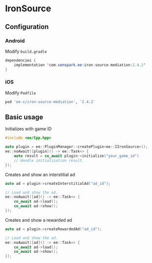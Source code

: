 # IronSource
## Configuration
### Android
Modify `build.gradle`
```java
dependencies {
    implementation 'com.senspark.ee:iron-source-mediation:2.4.2'
}
```

### iOS
Modify `Podfile`
```ruby
pod 'ee-x/iron-source-mediation', '2.4.2'
```

## Basic usage
Initializes with game ID
```cpp
#include <ee/Cpp.hpp>

auto plugin = ee::PluginManager::createPlugin<ee::IIronSource>();
ee::noAwait([plugin]() -> ee::Task<> {
    auto result = co_await plugin->initialize("your_game_id")
    // Handle initialization result.
});
```

Creates and show an interstitial ad
```cpp
auto ad = plugin->createInterstitialAd("ad_id");

// Load and show the ad.
ee::noAwait([ad]() -> ee::Task<> {
    co_await ad->load();
    co_await ad->show();
});
```

Creates and show a rewarded ad
```cpp
auto ad = plugin->createRewardedAd("ad_id");

// Load and show the ad.
ee::noAwait([ad]() -> ee::Task<> {
    co_await ad->load();
    co_await ad->show();
});
```